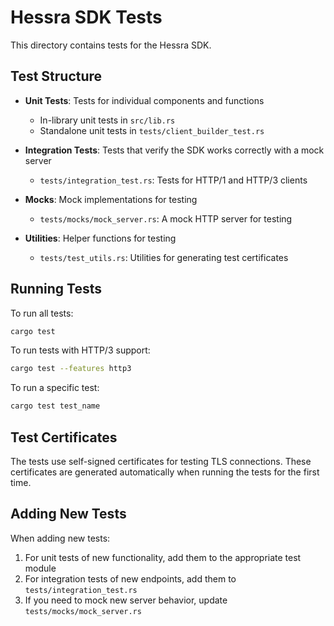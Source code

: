 # Hessra SDK Tests

This directory contains tests for the Hessra SDK.

## Test Structure

- **Unit Tests**: Tests for individual components and functions

  - In-library unit tests in `src/lib.rs`
  - Standalone unit tests in `tests/client_builder_test.rs`

- **Integration Tests**: Tests that verify the SDK works correctly with a mock server

  - `tests/integration_test.rs`: Tests for HTTP/1 and HTTP/3 clients

- **Mocks**: Mock implementations for testing

  - `tests/mocks/mock_server.rs`: A mock HTTP server for testing

- **Utilities**: Helper functions for testing
  - `tests/test_utils.rs`: Utilities for generating test certificates

## Running Tests

To run all tests:

```bash
cargo test
```

To run tests with HTTP/3 support:

```bash
cargo test --features http3
```

To run a specific test:

```bash
cargo test test_name
```

## Test Certificates

The tests use self-signed certificates for testing TLS connections. These certificates are generated automatically when running the tests for the first time.

## Adding New Tests

When adding new tests:

1. For unit tests of new functionality, add them to the appropriate test module
2. For integration tests of new endpoints, add them to `tests/integration_test.rs`
3. If you need to mock new server behavior, update `tests/mocks/mock_server.rs`
